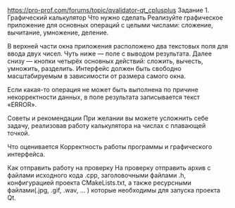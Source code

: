 https://pro-prof.com/forums/topic/qvalidator-qt_cplusplus
Задание 1. Графический калькулятор
Что нужно сделать
Реализуйте графическое приложение для основных операций с целыми числами: сложение, вычитание, умножение, деление.

В верхней части окна приложения расположено два текстовых поля для ввода двух чисел. Чуть ниже — поле с выводом результата. Далее снизу — кнопки четырёх основных действий: сложить, вычесть, умножить, разделить. Интерфейс должен быть свободно масштабируемым в зависимости от размера самого окна.

Если какая-то операция не может быть выполнена по причине некорректности данных, в поле результата записывается текст «ERROR».

Советы и рекомендации
При желании вы можете усложнить себе задачу, реализовав работу калькулятора на числах с плавающей точкой.

Что оценивается
Корректность работы программы и графического интерфейса.

Как отправить работу на проверку
На проверку отправить архив с файлами исходного кода .cpp, заголовочными файлами .h, конфигурацией проекта CMakeLists.txt, а также ресурсными файлами(.jpg, .gif, .wav, … ) которые необходимы  для запуска проекта Qt.
